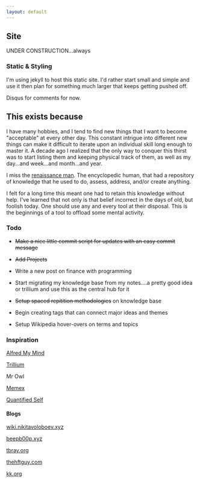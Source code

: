 ```yaml
---
layout: default
---
```


## Site 

UNDER CONSTRUCTION...always

### Static & Styling

I'm using jekyll to host this static site. I'd rather start small and simple and use it then plan for something much larger that keeps getting pushed off. 

Disqus for comments for now. 

## This exists because

I have many hobbies, and I tend to find new things that I want to become "acceptable" at every other day. This constant intrigue into different new things can make it difficult to iterate upon an individual skill long enough to master it. A decade ago I realized that the only way to conquer this thirst was to start listing them and keeping physical track of them, as well as my day...and week...and month...and year. 

I miss the [renaissance man](https://en.wikipedia.org/wiki/Renaissance_Man). The encyclopedic human, that had a repository of knowledge that he used to do, assess, address, and/or create anything. 

I felt for a long time this meant one had to retain this knowledge without help. I've learned that not only is that belief incorrect in the days of old, but foolish today. One should use any and every tool at their disposal. This is the beginnings of a tool to offload some mental activity. 

### Todo

- ~~Make a nice little commit script for updates with an easy commit message~~

- ~~Add Projects~~

- Write a new post on finance with programming 

- Start migrating my knowledge base from my notes....a pretty good idea or trillium and use this as the central hub for it 

- ~~Setup spaced repitition methodologies~~ on knowledge base 

- Begin creating tags that can connect major ideas and themes

- Setup Wikipedia hover-overs on terms and topics

### Inspiration

[Alfred My Mind](https://github.com/nikitavoloboev/alfred-my-mind)

[Trillium](https://github.com/zadam/trilium)

Mr Owl

[Memex](https://github.com/WorldBrain/memex)

[Quantified Self](https://quantifiedself.com/)

#### Blogs

[wiki.nikitavoloboev.xyz](https://wiki.nikitavoloboev.xyz/)

[beepb00p.xyz](https://beepb00p.xyz/site.html)

[tbray.org](https://www.tbray.org/ongoing/WhatItIs)

[thehftguy.com](https://thehftguy.com/)

[kk.org](https://kk.org)